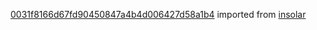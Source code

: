 [0031f8166d67fd90450847a4b4d006427d58a1b4](https://github.com/insolar/insolar/commit/0031f8166d67fd90450847a4b4d006427d58a1b4) imported from [insolar](https://github.com/insolar/insolar)
